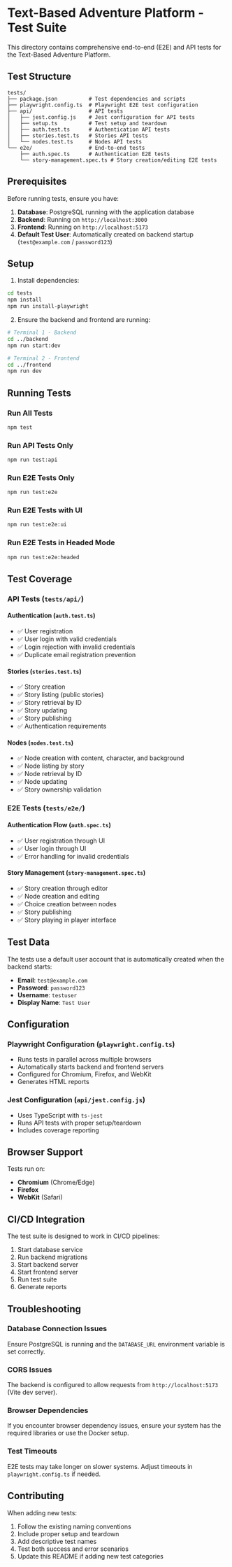 # Text-Based Adventure Platform - Test Suite

This directory contains comprehensive end-to-end (E2E) and API tests for the Text-Based Adventure Platform.

## Test Structure

```
tests/
├── package.json          # Test dependencies and scripts
├── playwright.config.ts  # Playwright E2E test configuration
├── api/                  # API tests
│   ├── jest.config.js    # Jest configuration for API tests
│   ├── setup.ts          # Test setup and teardown
│   ├── auth.test.ts      # Authentication API tests
│   ├── stories.test.ts   # Stories API tests
│   └── nodes.test.ts     # Nodes API tests
└── e2e/                  # End-to-end tests
    ├── auth.spec.ts      # Authentication E2E tests
    └── story-management.spec.ts # Story creation/editing E2E tests
```

## Prerequisites

Before running tests, ensure you have:

1. **Database**: PostgreSQL running with the application database
2. **Backend**: Running on `http://localhost:3000`
3. **Frontend**: Running on `http://localhost:5173`
4. **Default Test User**: Automatically created on backend startup (`test@example.com` / `password123`)

## Setup

1. Install dependencies:
```bash
cd tests
npm install
npm run install-playwright
```

2. Ensure the backend and frontend are running:
```bash
# Terminal 1 - Backend
cd ../backend
npm run start:dev

# Terminal 2 - Frontend
cd ../frontend
npm run dev
```

## Running Tests

### Run All Tests
```bash
npm test
```

### Run API Tests Only
```bash
npm run test:api
```

### Run E2E Tests Only
```bash
npm run test:e2e
```

### Run E2E Tests with UI
```bash
npm run test:e2e:ui
```

### Run E2E Tests in Headed Mode
```bash
npm run test:e2e:headed
```

## Test Coverage

### API Tests (`tests/api/`)

#### Authentication (`auth.test.ts`)
- ✅ User registration
- ✅ User login with valid credentials
- ✅ Login rejection with invalid credentials
- ✅ Duplicate email registration prevention

#### Stories (`stories.test.ts`)
- ✅ Story creation
- ✅ Story listing (public stories)
- ✅ Story retrieval by ID
- ✅ Story updating
- ✅ Story publishing
- ✅ Authentication requirements

#### Nodes (`nodes.test.ts`)
- ✅ Node creation with content, character, and background
- ✅ Node listing by story
- ✅ Node retrieval by ID
- ✅ Node updating
- ✅ Story ownership validation

### E2E Tests (`tests/e2e/`)

#### Authentication Flow (`auth.spec.ts`)
- ✅ User registration through UI
- ✅ User login through UI
- ✅ Error handling for invalid credentials

#### Story Management (`story-management.spec.ts`)
- ✅ Story creation through editor
- ✅ Node creation and editing
- ✅ Choice creation between nodes
- ✅ Story publishing
- ✅ Story playing in player interface

## Test Data

The tests use a default user account that is automatically created when the backend starts:

- **Email**: `test@example.com`
- **Password**: `password123`
- **Username**: `testuser`
- **Display Name**: `Test User`

## Configuration

### Playwright Configuration (`playwright.config.ts`)
- Runs tests in parallel across multiple browsers
- Automatically starts backend and frontend servers
- Configured for Chromium, Firefox, and WebKit
- Generates HTML reports

### Jest Configuration (`api/jest.config.js`)
- Uses TypeScript with `ts-jest`
- Runs API tests with proper setup/teardown
- Includes coverage reporting

## Browser Support

Tests run on:
- **Chromium** (Chrome/Edge)
- **Firefox**
- **WebKit** (Safari)

## CI/CD Integration

The test suite is designed to work in CI/CD pipelines:

1. Start database service
2. Run backend migrations
3. Start backend server
4. Start frontend server
5. Run test suite
6. Generate reports

## Troubleshooting

### Database Connection Issues
Ensure PostgreSQL is running and the `DATABASE_URL` environment variable is set correctly.

### CORS Issues
The backend is configured to allow requests from `http://localhost:5173` (Vite dev server).

### Browser Dependencies
If you encounter browser dependency issues, ensure your system has the required libraries or use the Docker setup.

### Test Timeouts
E2E tests may take longer on slower systems. Adjust timeouts in `playwright.config.ts` if needed.

## Contributing

When adding new tests:

1. Follow the existing naming conventions
2. Include proper setup and teardown
3. Add descriptive test names
4. Test both success and error scenarios
5. Update this README if adding new test categories
